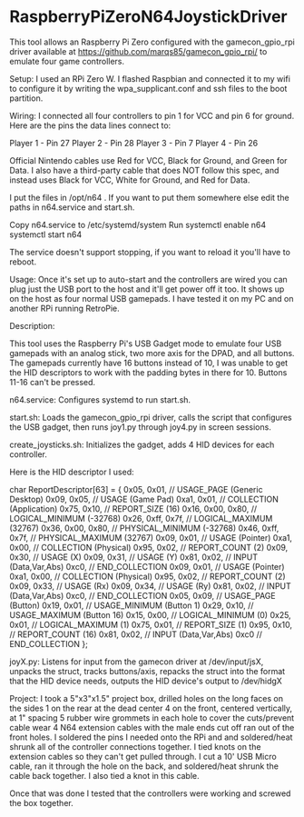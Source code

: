 # RaspberryPiZeroN64JoystickDriver
This tool allows an Raspberry Pi Zero configured with the gamecon_gpio_rpi driver available at https://github.com/marqs85/gamecon_gpio_rpi/ to emulate four game controllers.

Setup:
I used an RPi Zero W. I flashed Raspbian and connected it to my wifi to configure it by writing the wpa_supplicant.conf and ssh files to the boot partition.

Wiring:
I connected all four controllers to pin 1 for VCC and pin 6 for ground. Here are the pins the data lines connect to:

Player 1 - Pin 27
Player 2 - Pin 28
Player 3 - Pin 7
Player 4 - Pin 26

Official Nintendo cables use Red for VCC, Black for Ground, and Green for Data. I also have a third-party cable that does NOT follow this spec, and instead uses Black for VCC, White for Ground, and Red for Data.

I put the files in /opt/n64 . If you want to put them somewhere else edit the paths in n64.service and start.sh.

Copy n64.service to /etc/systemd/system
Run
systemctl enable n64
systemctl start n64

The service doesn't support stopping, if you want to reload it you'll have to reboot.

Usage:
Once it's set up to auto-start and the controllers are wired you can plug just the USB port to the host and it'll get power off it too.
It shows up on the host as four normal USB gamepads. I have tested it on my PC and on another RPi running RetroPie.


Description:

This tool uses the Raspberry Pi's USB Gadget mode to emulate four USB gamepads with an analog stick, two more axis for the DPAD, and all buttons.
The gamepads currently have 16 buttons instead of 10, I was unable to get the HID descriptors to work with the padding bytes in there for 10. Buttons 11-16 can't be pressed.

n64.service:
Configures systemd to run start.sh.

start.sh:
Loads the gamecon_gpio_rpi driver, calls the script that configures the USB gadget, then runs joy1.py through joy4.py in screen sessions.

create_joysticks.sh:
Initializes the gadget, adds 4 HID devices for each controller. 

Here is the HID descriptor I used:

char ReportDescriptor[63] = {
    0x05, 0x01,                    // USAGE_PAGE (Generic Desktop)
    0x09, 0x05,                    // USAGE (Game Pad)
    0xa1, 0x01,                    // COLLECTION (Application)
    0x75, 0x10,                    //   REPORT_SIZE (16)
    0x16, 0x00, 0x80,              //   LOGICAL_MINIMUM (-32768)
    0x26, 0xff, 0x7f,              //   LOGICAL_MAXIMUM (32767)
    0x36, 0x00, 0x80,              //   PHYSICAL_MINIMUM (-32768)
    0x46, 0xff, 0x7f,              //   PHYSICAL_MAXIMUM (32767)
    0x09, 0x01,                    //   USAGE (Pointer)
    0xa1, 0x00,                    //   COLLECTION (Physical)
    0x95, 0x02,                    //     REPORT_COUNT (2)
    0x09, 0x30,                    //     USAGE (X)
    0x09, 0x31,                    //     USAGE (Y)
    0x81, 0x02,                    //     INPUT (Data,Var,Abs)
    0xc0,                          //   END_COLLECTION
    0x09, 0x01,                    //   USAGE (Pointer)
    0xa1, 0x00,                    //   COLLECTION (Physical)
    0x95, 0x02,                    //     REPORT_COUNT (2)
    0x09, 0x33,                    //     USAGE (Rx)
    0x09, 0x34,                    //     USAGE (Ry)
    0x81, 0x02,                    //     INPUT (Data,Var,Abs)
    0xc0,                          //   END_COLLECTION
    0x05, 0x09,                    //   USAGE_PAGE (Button)
    0x19, 0x01,                    //   USAGE_MINIMUM (Button 1)
    0x29, 0x10,                    //   USAGE_MAXIMUM (Button 16)
    0x15, 0x00,                    //   LOGICAL_MINIMUM (0)
    0x25, 0x01,                    //   LOGICAL_MAXIMUM (1)
    0x75, 0x01,                    //   REPORT_SIZE (1)
    0x95, 0x10,                    //   REPORT_COUNT (16)
    0x81, 0x02,                    //   INPUT (Data,Var,Abs)
    0xc0                           // END_COLLECTION
};

joyX.py:
Listens for input from the gamecon driver at /dev/input/jsX, unpacks the struct, tracks buttons/axis, repacks the struct into the format that the HID device needs, outputs the HID device's output to /dev/hidgX

Project:
I took a 5"x3"x1.5" project box, drilled holes on the long faces on the sides
 1 on the rear at the dead center
 4 on the front, centered vertically, at 1" spacing
5 rubber wire grommets in each hole to cover the cuts/prevent cable wear
4 N64 extension cables with the male ends cut off ran out of the front holes. I soldered the pins I needed onto the RPi and and soldered/heat shrunk all of the controller connections together.
 I tied knots on the extension cables so they can't get pulled through.
I cut a 10' USB Micro cable, ran it through the hole on the back, and soldered/heat shrunk the cable back together. I also tied a knot in this cable.

Once that was done I tested that the controllers were working and screwed the box together.
